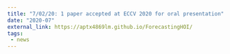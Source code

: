 ```yaml
---
title: "7/02/20: 1 paper accepted at ECCV 2020 for oral presentation"
date: "2020-07"
external_link: https://aptx4869lm.github.io/ForecastingHOI/
tags:
 - news
---
```



